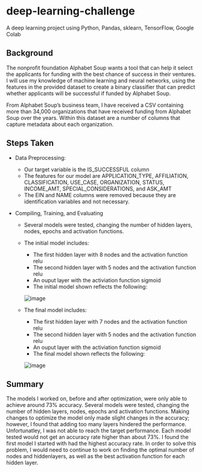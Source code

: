 # deep-learning-challenge
A deep learning project using Python, Pandas, sklearn, TensorFlow, Google Colab
  
## Background
The nonprofit foundation Alphabet Soup wants a tool that can help it select the applicants for funding with the best chance of success in their ventures. I will use my knowledge of machine learning and neural networks, using the features in the provided dataset to create a binary classifier that can predict whether applicants will be successful if funded by Alphabet Soup.

From Alphabet Soup’s business team, I have received a CSV containing more than 34,000 organizations that have received funding from Alphabet Soup over the years. Within this dataset are a number of columns that capture metadata about each organization.

## Steps Taken
* Data Preprocessing:
  * Our target variable is the IS_SUCCESSFUL column
  * The features for our model are APPLICATION_TYPE, AFFILIATION, CLASSIFICATION, USE_CASE, ORGANIZATION, STATUS, INCOME_AMT, SPECIAL_CONSIDERATIONS, and ASK_AMT
  * The EIN and NAME columns were removed because they are identification variables and not necessary.

* Compiling, Training, and Evaluating
  * Several models were tested, changing the number of hidden layers, nodes, epochs and activation functions.
  
  * The initial model includes:
    * The first hidden layer with 8 nodes and the activation function relu
    * The second hidden layer with 5 nodes and the activation function relu
    * An ouput layer with the activiation function sigmoid
    * The initial model shown reflects the following: 
    
     ![image](https://user-images.githubusercontent.com/100399092/210292529-08e41d62-8e1c-4720-8efd-709967ca75cb.png)
  
  * The final model includes:
    * The first hidden layer with 7 nodes and the activation function relu
    * The second hidden layer with 5 nodes and the activation function relu
    * An ouput layer with the activiation function sigmoid
    * The final model shown reflects the following: 
    
    ![image](https://user-images.githubusercontent.com/100399092/210292973-1229cdd2-1f84-45ad-bbf1-ac9a7e7858a5.png)

   
 ## Summary
 The models I worked on, before and after optimization, were only able to achieve around 73% accuracy. Several models were tested, changing 
 the number of hidden layers, nodes, epochs and activation functions. Making changes to optimize the model only made slight changes in the 
 accuracy; however, I found that adding too many layers hindered the performance. Unfortunatley, I was not able to reach the target performance. Each model 
 tested would not get an   accuracy rate higher than about 73%. I found the first model I started with had the highest accuracy rate. In order 
 to solve this problem, I would need to continue to work on finding the optimal number of nodes and hiddenlayers, as well as the best 
 activation function for each hidden layer.
 
 
 

